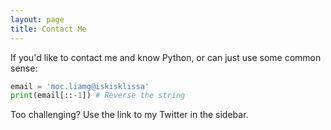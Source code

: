 ```yaml
---
layout: page
title: Contact Me
---
```


If you'd like to contact me and know Python, or can just use some common sense:

```python
email = 'moc.liamg@iskisklissa'
print(email[::-1]) # Reverse the string
```

Too challenging? Use the link to my Twitter in the sidebar.
